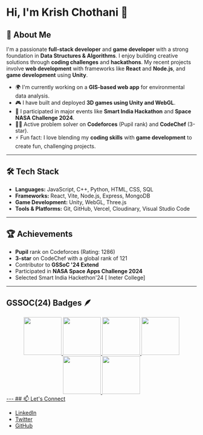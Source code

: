 # Hi, I'm Krish Chothani 👋

## 🚀 About Me

I'm a passionate **full-stack developer** and **game developer** with a strong foundation in **Data Structures & Algorithms**. I enjoy building creative solutions through **coding challenges** and **hackathons**. My recent projects involve **web development** with frameworks like **React** and **Node.js**, and **game development** using **Unity**.

- 🌍 I'm currently working on a **GIS-based web app** for environmental data analysis.
- 🎮 I have built and deployed **3D games using Unity and WebGL**.
- 🔭 I participated in major events like **Smart India Hackathon** and **Space NASA Challenge 2024**.
- 👨‍💻 Active problem solver on **Codeforces** (Pupil rank) and **CodeChef** (3-star).
- ⚡ Fun fact: I love blending my **coding skills** with **game development** to create fun, challenging projects.

---

## 🛠️ Tech Stack

- **Languages:** JavaScript, C++, Python, HTML, CSS, SQL
- **Frameworks:** React, Vite, Node.js, Express, MongoDB
- **Game Development:** Unity, WebGL, Three.js
- **Tools & Platforms:** Git, GitHub, Vercel, Cloudinary, Visual Studio Code

---

## 🏆 Achievements

- **Pupil** rank on Codeforces (Rating: 1286)
- **3-star** on CodeChef with a global rank of 121
- Contributor to **GSSoC '24 Extend**
- Participated in **NASA Space Apps Challenge 2024**
- Selected Smart India Hackethon'24 [ Ineter College]

---
## GSSOC(24) Badges 🪶
<div style='display:flex; align-items:center; gap: 10px;' align='center'><a href="https://gssoc.girlscript.tech/leaderboard">
<img src="https://raw.githubusercontent.com/GSSoC24/Postman-Challenge/main/docs/assets/Postman%20White.png" width="100px" height="100px" />
  <img src="https://raw.githubusercontent.com/GSSoC24/Postman-Challenge/main/docs/assets/1.png" width="100px" height="100px" />
  <img src="https://raw.githubusercontent.com/GSSoC24/Postman-Challenge/main/docs/assets/2.png" width="100px" height="100px" />
   <img src="https://raw.githubusercontent.com/GSSoC24/Postman-Challenge/main/docs/assets/3.png" width="100px" height="100px" />
  <img src="https://raw.githubusercontent.com/GSSoC24/Postman-Challenge/main/docs/assets/4.png" width="100px" height="100px" />
  <img src="https://raw.githubusercontent.com/GSSoC24/Postman-Challenge/main/docs/assets/5.png" width="100px" height="100px" />
 <!-- <img src="https://raw.githubusercontent.com/GSSoC24/Postman-Challenge/main/docs/assets/6.png" width="105px" height="105px" />
  <img src="https://raw.githubusercontent.com/GSSoC24/Postman-Challenge/main/docs/assets/7.png" width="100px" height="100px" />
  <img src="https://raw.githubusercontent.com/GSSoC24/Postman-Challenge/main/docs/assets/8.png" width="100px" height="100px" /></a> -->
</div>
---
## 📫 Let's Connect

- [LinkedIn](https://www.linkedin.com/in/krish-chothani-797598284/)
- [Twitter](https://x.com/ChothaniKrish25)
- [GitHub](https://github.com/KrishChothani)

